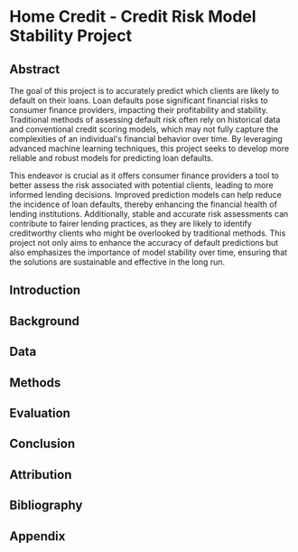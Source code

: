 # Home Credit - Credit Risk Model Stability Project

## Abstract

The goal of this project is to accurately predict which clients are likely to default on their loans. Loan defaults pose significant financial risks to consumer finance providers, impacting their profitability and stability. Traditional methods of assessing default risk often rely on historical data and conventional credit scoring models, which may not fully capture the complexities of an individual's financial behavior over time. By leveraging advanced machine learning techniques, this project seeks to develop more reliable and robust models for predicting loan defaults.

This endeavor is crucial as it offers consumer finance providers a tool to better assess the risk associated with potential clients, leading to more informed lending decisions. Improved prediction models can help reduce the incidence of loan defaults, thereby enhancing the financial health of lending institutions. Additionally, stable and accurate risk assessments can contribute to fairer lending practices, as they are likely to identify creditworthy clients who might be overlooked by traditional methods. This project not only aims to enhance the accuracy of default predictions but also emphasizes the importance of model stability over time, ensuring that the solutions are sustainable and effective in the long run.

## Introduction


## Background


## Data


## Methods


## Evaluation


## Conclusion


## Attribution


## Bibliography


## Appendix


